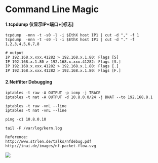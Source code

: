 # Command Line Magic

#### 1.tcpdump 仅显示IP+端口+[标志]
```
tcpdump  -nnn -t -s0 -l -i $EthX host IP1 | cut -d "," -f 1
tcpdump  -nnn -t -s0 -l -i $EthX host IP1 | cut -d "." -f 1,2,3,4,5,6,7,8

# output
IP 192.168.x.xxx.41282 > 192.168.x.1.80: Flags [S]
IP 192.168.x.1.80 > 192.168.x.xxx.41282: Flags [S.]
IP 192.168.x.xxx.41282 > 192.168.x.1.80: Flags [.]
IP 192.168.x.xxx.41282 > 192.168.x.1.80: Flags [F.]
```

#### 2.Netfilter Debugging
```
iptables -t raw -A OUTPUT -p icmp -j TRACE
iptables -t nat -A OUTPUT -d 10.8.0.0/24 -j DNAT --to 192.168.8.1

iptables -t raw -vnL --line
iptables -t nat -vnL --line

ping -c1 10.8.0.10
    
tail -F /var/log/kern.log

Reference:
http://www.strlen.de/talks/nfdebug.pdf
http://inai.de/images/nf-packet-flow.svg
```
![](https://www.zer0d0y.info/images/Tips-and-Hacks-for-Everyday-Life-p1.png)

